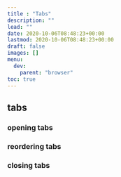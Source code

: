 ```yaml
---
title : "Tabs"
description: ""
lead: ""
date: 2020-10-06T08:48:23+00:00
lastmod: 2020-10-06T08:48:23+00:00
draft: false
images: []
menu:
  dev:
    parent: "browser"
toc: true
---
```


## tabs
### opening tabs
### reordering tabs
### closing tabs
